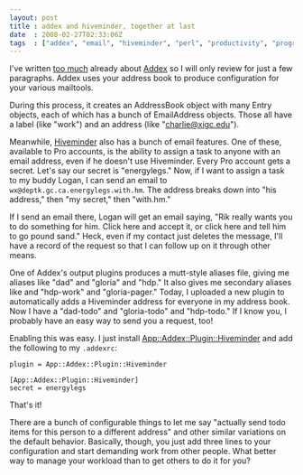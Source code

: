 ```yaml
---
layout: post
title : addex and hiveminder, together at last
date  : 2008-02-27T02:33:06Z
tags  : ["addex", "email", "hiveminder", "perl", "productivity", "programming"]
---
```

I've written [too much](http://rjbs.manxome.org/rubric/~rjbs/addex) already
about [Addex](http://search.cpan.org/dist/Addex) so I will only review for just
a few paragraphs.  Addex uses your address book to produce configuration for
your various mailtools.

During this process, it creates an AddressBook object with many Entry objects,
each of which has a bunch of EmailAddress objects.  Those all have a label
(like "work") and an address (like "charlie@xigc.edu").

Meanwhile, [Hiveminder](http://hiveminder.com/) also has a bunch of email
features.  One of these, available to Pro accounts, is the ability to assign a
task to anyone with an email address, even if he doesn't use Hiveminder.  Every
Pro account gets a secret.  Let's say our secret is "energylegs."  Now, if I
want to assign a task to my buddy Logan, I can send an email to
`wx@deptk.gc.ca.energylegs.with.hm`.  The address breaks down into "his
address," then "my secret," then "with.hm."

If I send an email there, Logan will get an email saying, "Rik really wants you
to do something for him.  Click here and accept it, or click here and tell him
to go pound sand."  Heck, even if my contact just deletes the message, I'll
have a record of the request so that I can follow up on it through other means.

One of Addex's output plugins produces a mutt-style aliases file, giving me
aliases like "dad" and "gloria" and "hdp."  It also gives me secondary aliases
like and "hdp-work" and "gloria-pager."  Today, I uploaded a new plugin to
automatically adds a Hiveminder address for everyone in my address book.  Now I
have a "dad-todo" and "gloria-todo" and "hdp-todo."  If I know you, I probably
have an easy way to send you a request, too!

Enabling this was easy.  I just install
[App::Addex::Plugin::Hiveminder](http://search.cpan.org/dist/App-Addex-Plugin-Hiveminder)
and add the following to my `.addexrc`:

    plugin = App::Addex::Plugin::Hiveminder

    [App::Addex::Plugin::Hiveminder]
    secret = energylegs

That's it!

There are a bunch of configurable things to let me say "actually send todo
items for this person to a different address" and other similar variations on
the default behavior.  Basically, though, you just add three lines to your
configuration and start demanding work from other people.  What better way to
manage your workload than to get others to do it for you?

